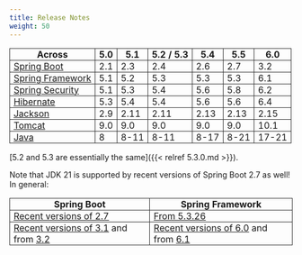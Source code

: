 ```yaml
---
title: Release Notes
weight: 50
---
```


<style>
table {
    border-collapse: collapse;

}
td, th {
    border: 1px solid #333;
    padding: 0 .4em;
}
</style>

| Across                                                          | 5.0 | 5.1  | 5.2  / 5.3 | 5.4  | 5.5  | 6.0   |
|-----------------------------------------------------------------|-----|------|------------|------|------|-------|
| [Spring Boot](https://spring.io/projects/spring-boot)           | 2.1 | 2.3  | 2.4        | 2.6  | 2.7  | 3.2   |
| [Spring Framework](https://spring.io/projects/spring-framework) | 5.1 | 5.2  | 5.3        | 5.3  | 5.3  | 6.1   |
| [Spring Security](https://spring.io/projects/spring-security)   | 5.1 | 5.3  | 5.4        | 5.6  | 5.8  | 6.2   |
| [Hibernate](https://hibernate.org/)                             | 5.3 | 5.4  | 5.4        | 5.6  | 5.6  | 6.4   |
| [Jackson](https://github.com/FasterXML/jackson)                 | 2.9 | 2.11 | 2.11       | 2.13 | 2.13 | 2.15  |
| [Tomcat](https://tomcat.apache.org/)                            | 9.0 | 9.0  | 9.0        | 9.0  | 9.0  | 10.1  |
| [Java](https://openjdk.org/)                                    | 8   | 8-11 | 8-11       | 8-17 | 8-21 | 17-21 |

[5.2 and 5.3 are essentially the same]({{< relref 5.3.0.md >}}).

Note that JDK 21 is supported by recent versions of Spring Boot 2.7 as well! In general:

| Spring Boot                                                                                                                                                                                                                       | Spring Framework                                                                                                                                                                                              |
|-----------------------------------------------------------------------------------------------------------------------------------------------------------------------------------------------------------------------------------|---------------------------------------------------------------------------------------------------------------------------------------------------------------------------------------------------------------|
| [Recent versions of 2.7](https://docs.spring.io/spring-boot/docs/2.7.x/reference/html/getting-started.html#getting-started.system-requirements)                                                                                   | [From 5.3.26](https://github.com/spring-projects/spring-framework/wiki/Spring-Framework-Versions#jdk-version-range)                                                                                           |
| [Recent versions of 3.1](https://docs.spring.io/spring-boot/docs/3.1.x/reference/html/getting-started.html#getting-started.system-requirements) and from [3.2](https://spring.io/blog/2023/11/23/spring-boot-3-2-0-available-now) | [Recent versions of 6.0](https://github.com/spring-projects/spring-framework/wiki/Spring-Framework-Versions#jdk-version-range) and from [6.1](https://spring.io/blog/2023/11/16/spring-framework-6-1-goes-ga) |
